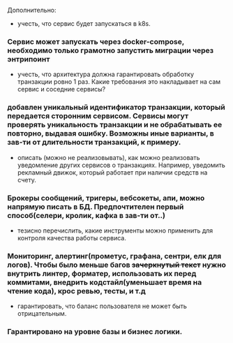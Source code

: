 Дополнительно:
- учесть, что сервис будет запускаться в k8s.
### Сервис может запускать через docker-compose, необходимо только грамотно запустить миграции через энтрипоинт
- учесть, что архитектура должна гарантировать обработку транзакции ровно 1 раз. Какие требования это накладывает на сам сервис и соседние сервисы?
### добавлен уникальный идентификатор транзакции, который передается сторонним сервисом. Сервисы могут проверять уникальность транзакции и не обрабатывать ее повторно, выдавая ошибку. Возможны иные варианты, в зав-ти от длительности транзакций, к примеру. 
- описать (можно не реализовывать), как можно реализовать уведомление других сервисов о транзакциях. Например, уведомить рекламный движок, который работает при наличии средств на счету.
### Брокеры сообщений, тригеры, вебсокеты, апи, можно напрямую писать в БД. Предпочтителен первый способ(селери, кролик, кафка в зав-ти от..)
- тезисно перечислить, какие инструменты можно применить для контроля качества работы сервиса.
### Мониторинг, алертинг(прометус, графана, сентри, елк для логов). Чтобы было меньше багов ~~зачеркнутый текст~~ нужно внутрить линтер, форматер, использовать их перед коммитами, внедрить кодстайл(уменьшает время на чтение кода), крос ревью, тесты, и т.д 
- гарантировать, что баланс пользователя не может быть отрицательным.
### Гарантировано на уровне базы и бизнес логики. 
